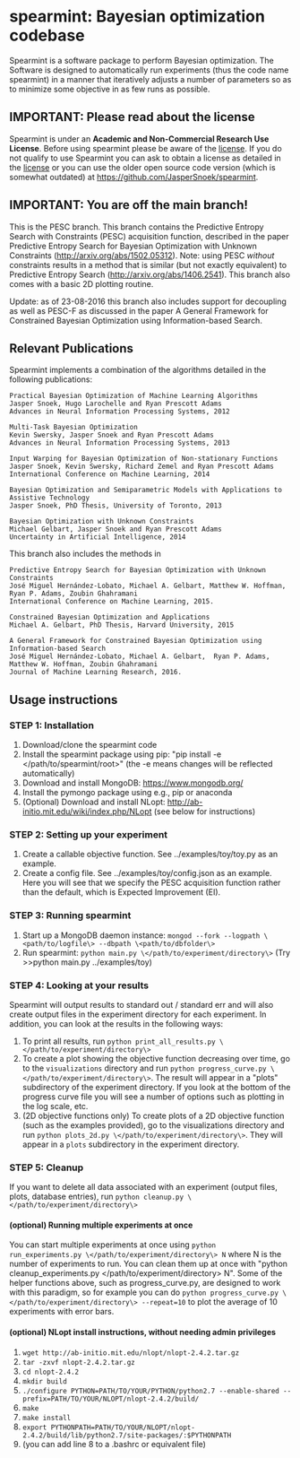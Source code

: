 spearmint: Bayesian optimization codebase
=========================================

Spearmint is a software package to perform Bayesian optimization. The Software is designed to automatically run experiments (thus the code name spearmint) in a manner that iteratively adjusts a number of parameters so as to minimize some objective in as few runs as possible.

## IMPORTANT: Please read about the license
Spearmint is under an **Academic and Non-Commercial Research Use License**.  Before using spearmint please be aware of the [license](LICENSE.md).  If you do not qualify to use Spearmint you can ask to obtain a license as detailed in the [license](LICENSE.md) or you can use the older open source code version (which is somewhat outdated) at https://github.com/JasperSnoek/spearmint.  

## IMPORTANT: You are off the main branch!
This is the PESC branch. This branch contains the Predictive Entropy Search with Constraints (PESC) acquisition function, described in the paper Predictive Entropy Search for Bayesian Optimization with Unknown Constraints (http://arxiv.org/abs/1502.05312). Note: using PESC <i>without</i> constraints results in a method that is similar (but not exactly equivalent) to Predictive Entropy Search (http://arxiv.org/abs/1406.2541). This branch also comes with a basic 2D plotting routine. 

Update: as of 23-08-2016 this branch also includes support for decoupling as well as PESC-F as discussed in the paper A General Framework for Constrained Bayesian Optimization using Information-based Search.

## Relevant Publications

Spearmint implements a combination of the algorithms detailed in the following publications:

    Practical Bayesian Optimization of Machine Learning Algorithms  
    Jasper Snoek, Hugo Larochelle and Ryan Prescott Adams  
    Advances in Neural Information Processing Systems, 2012  

    Multi-Task Bayesian Optimization  
    Kevin Swersky, Jasper Snoek and Ryan Prescott Adams  
    Advances in Neural Information Processing Systems, 2013  

    Input Warping for Bayesian Optimization of Non-stationary Functions  
    Jasper Snoek, Kevin Swersky, Richard Zemel and Ryan Prescott Adams  
    International Conference on Machine Learning, 2014  

    Bayesian Optimization and Semiparametric Models with Applications to Assistive Technology  
    Jasper Snoek, PhD Thesis, University of Toronto, 2013  
  
    Bayesian Optimization with Unknown Constraints
    Michael Gelbart, Jasper Snoek and Ryan Prescott Adams
    Uncertainty in Artificial Intelligence, 2014

This branch also includes the methods in 

    Predictive Entropy Search for Bayesian Optimization with Unknown Constraints
    José Miguel Hernández-Lobato, Michael A. Gelbart, Matthew W. Hoffman, Ryan P. Adams, Zoubin Ghahramani
    International Conference on Machine Learning, 2015.
    
    Constrained Bayesian Optimization and Applications
    Michael A. Gelbart, PhD Thesis, Harvard University, 2015
    
    A General Framework for Constrained Bayesian Optimization using Information-based Search
    José Miguel Hernández-Lobato, Michael A. Gelbart,  Ryan P. Adams, Matthew W. Hoffman, Zoubin Ghahramani
    Journal of Machine Learning Research, 2016.
    
## Usage instructions
    
### STEP 1: Installation
1. Download/clone the spearmint code
2. Install the spearmint package using pip: "pip install -e \</path/to/spearmint/root\>" (the -e means changes will be reflected automatically)
3. Download and install MongoDB: https://www.mongodb.org/
4. Install the pymongo package using e.g., pip or anaconda
5. (Optional) Download and install NLopt: http://ab-initio.mit.edu/wiki/index.php/NLopt (see below for instructions)

### STEP 2: Setting up your experiment
1. Create a callable objective function. See ../examples/toy/toy.py as an example.
2. Create a config file. See ../examples/toy/config.json as an example. Here you will see that we specify the PESC acquisition function rather than the default, which is Expected Improvement (EI).

### STEP 3: Running spearmint
1. Start up a MongoDB daemon instance: `mongod --fork --logpath \<path/to/logfile\> --dbpath \<path/to/dbfolder\>`
2. Run spearmint: `python main.py \</path/to/experiment/directory\>`
(Try >>python main.py ../examples/toy)

### STEP 4: Looking at your results
Spearmint will output results to standard out / standard err and will also create output files in the experiment directory for each experiment. In addition, you can look at the results in the following ways:

1. To print all results, run `python print_all_results.py \</path/to/experiment/directory\>`
2. To create a plot showing the objective function decreasing over time, go to the `visualizations` directory and run `python progress_curve.py \</path/to/experiment/directory\>`. The result will appear in a "plots" subdirectory of the experiment directory. If you look at the bottom of the progress curve file you will see a number of options such as plotting in the log scale, etc. 
3. (2D objective functions only) To create plots of a 2D objective function (such as the examples provided), go to the visualizations directory and run `python plots_2d.py \</path/to/experiment/directory\>`. They will appear in a `plots` subdirectory in the experiment directory.

### STEP 5: Cleanup
If you want to delete all data associated with an experiment (output files, plots, database entries), run `python cleanup.py \</path/to/experiment/directory\>`

#### (optional) Running multiple experiments at once
You can start multiple experiments at once using `python run_experiments.py \</path/to/experiment/directory\> N` where N is the number of experiments to run. You can clean them up at once with "python cleanup_experiments.py \</path/to/experiment/directory\> N". Some of the helper functions above, such as progress_curve.py, are designed to work with this paradigm, so for example you can do `python progress_curve.py \</path/to/experiment/directory\> --repeat=10` to plot the average of 10 experiments with error bars.

#### (optional) NLopt install instructions, without needing admin privileges 
1. `wget http://ab-initio.mit.edu/nlopt/nlopt-2.4.2.tar.gz`
2. `tar -zxvf nlopt-2.4.2.tar.gz`
3. `cd nlopt-2.4.2`
4. `mkdir build`
5. `./configure PYTHON=PATH/TO/YOUR/PYTHON/python2.7 --enable-shared --prefix=PATH/TO/YOUR/NLOPT/nlopt-2.4.2/build/`
6. `make`
7. `make install`
8. `export PYTHONPATH=PATH/TO/YOUR/NLOPT/nlopt-2.4.2/build/lib/python2.7/site-packages/:$PYTHONPATH`
9. (you can add line 8 to a .bashrc or equivalent file)
 

